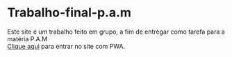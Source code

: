 <h1>Trabalho-final-p.a.m</h1>
Este site é um trabalho feito em grupo, a fim de entregar como tarefa para a matéria P.A.M
<br>
<a href="pam-pwa.netlify.app">Clique aqui</a> para entrar no site com PWA.
